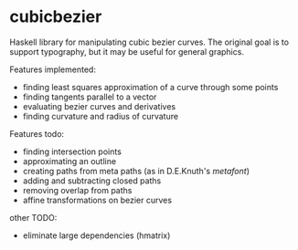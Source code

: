 cubicbezier
===========

Haskell library for manipulating cubic bezier curves.  The original goal
is to support typography, but it may be useful for general graphics.

Features implemented:
 * finding least squares approximation of a curve through some points
 * finding tangents parallel to a vector
 * evaluating bezier curves and derivatives
 * finding curvature and radius of curvature

Features todo:

 * finding intersection points
 * approximating an outline
 * creating paths from meta paths (as in D.E.Knuth's _metafont_)
 * adding and subtracting closed paths
 * removing overlap from paths
 * affine transformations on bezier curves

 other TODO:
  * eliminate large dependencies (hmatrix)